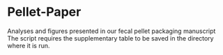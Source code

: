 # Pellet-Paper
Analyses and figures presented in our fecal pellet packaging manuscript
The script requires the supplementary table to be saved in the directory where it is run.
